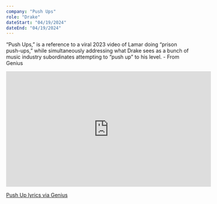 ```yaml
---
company: "Push Ups"
role: "Drake"
dateStart: "04/19/2024"
dateEnd: "04/19/2024"
---
```


“Push Ups,” is a reference to a viral 2023 video of Lamar doing “prison push-ups,” while simultaneously addressing what Drake sees as a bunch of music industry subordinates attempting to “push up” to his level. - From Genius

<iframe width="560" height="315" src="https://www.youtube.com/embed/HKH9p19PRLA?si=Kxw6PMzUVqkDv9fC" title="YouTube video player" loading="lazy" frameborder="0" allow="accelerometer; autoplay; clipboard-write; encrypted-media; gyroscope; picture-in-picture; web-share" referrerpolicy="strict-origin-when-cross-origin" allowfullscreen></iframe>

[Push Up lyrics via Genius](https://genius.com/Drake-push-ups-lyrics)
